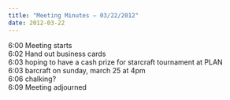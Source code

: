```yaml
---
title: "Meeting Minutes – 03/22/2012"
date: 2012-03-22
---
```

6:00 Meeting starts<br />
6:02 Hand out business cards<br />
6:03 hoping to have a cash prize for starcraft tournament at PLAN<br />
6:03 barcraft on sunday, march 25 at 4pm<br />
6:06 chalking?<br />
6:09 Meeting adjourned